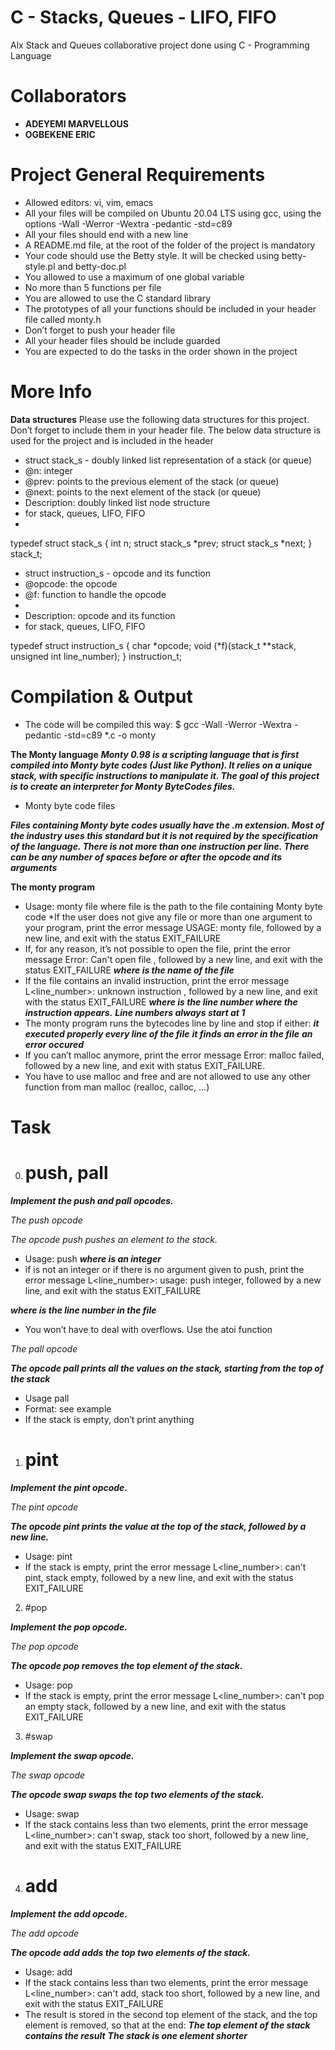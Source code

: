 # C - Stacks, Queues - LIFO, FIFO
Alx Stack and Queues collaborative project done using C - Programming Language
# Collaborators
* **ADEYEMI MARVELLOUS**
* **OGBEKENE ERIC**

# Project General Requirements
* Allowed editors: vi, vim, emacs
* All your files will be compiled on Ubuntu 20.04 LTS using gcc, using the options -Wall -Werror -Wextra -pedantic -std=c89
* All your files should end with a new line
* A README.md file, at the root of the folder of the project is mandatory
* Your code should use the Betty style. It will be checked using betty-style.pl and betty-doc.pl
* You allowed to use a maximum of one global variable
* No more than 5 functions per file
* You are allowed to use the C standard library
* The prototypes of all your functions should be included in your header file called monty.h
* Don’t forget to push your header file
* All your header files should be include guarded
* You are expected to do the tasks in the order shown in the project

# More Info
**Data structures**
Please use the following data structures for this project. Don’t forget to include them in your header file.
The below data structure is used for the project and is included in the header


 * struct stack_s - doubly linked list representation of a stack (or queue)
 * @n: integer
 * @prev: points to the previous element of the stack (or queue)
 * @next: points to the next element of the stack (or queue)
 * Description: doubly linked list node structure
 * for stack, queues, LIFO, FIFO
 *

typedef struct stack_s
{
        int n;
        struct stack_s *prev;
        struct stack_s *next;
} stack_t;

 * struct instruction_s - opcode and its function
 * @opcode: the opcode
 * @f: function to handle the opcode
 *
 * Description: opcode and its function
 * for stack, queues, LIFO, FIFO

typedef struct instruction_s
{
        char *opcode;
        void (*f)(stack_t **stack, unsigned int line_number);
} instruction_t;

# Compilation & Output
* The code will be compiled this way:
$ gcc -Wall -Werror -Wextra -pedantic -std=c89 *.c -o monty

**The Monty language**
***Monty 0.98 is a scripting language that is first compiled into Monty byte codes (Just like Python). It relies on a unique stack, with specific instructions to manipulate it. The goal of this project is to create an interpreter for Monty ByteCodes files.***

* Monty byte code files

***Files containing Monty byte codes usually have the .m extension. Most of the industry uses this standard but it is not required by the specification of the language. There is not more than one instruction per line. There can be any number of spaces before or after the opcode and its arguments***

**The monty program**

* Usage: monty file
where file is the path to the file containing Monty byte code
*If the user does not give any file or more than one argument to your program, print the error message USAGE: monty file, followed by a new line, and exit with the status EXIT_FAILURE
* If, for any reason, it’s not possible to open the file, print the error message Error: Can't open file <file>, followed by a new line, and exit with the status EXIT_FAILURE
***where <file> is the name of the file***
* If the file contains an invalid instruction, print the error message L<line_number>: unknown instruction <opcode>, followed by a new line, and exit with the status EXIT_FAILURE
***where is the line number where the instruction appears.***
***Line numbers always start at 1***
* The monty program runs the bytecodes line by line and stop if either:
***it executed properly every line of the file***
***it finds an error in the file***
***an error occured***
* If you can’t malloc anymore, print the error message Error: malloc failed, followed by a new line, and exit with status EXIT_FAILURE.
* You have to use malloc and free and are not allowed to use any other function from man malloc (realloc, calloc, …)

# Task

0. # push, pall

***Implement the push and pall opcodes.***

*The push opcode*

*The opcode push pushes an element to the stack.*

* Usage: push <int>
***where <int> is an integer***
* if <int> is not an integer or if there is no argument given to push, print the error message L<line_number>: usage: push integer, followed by a new line, and exit with the status EXIT_FAILURE

***where is the line number in the file***
* You won’t have to deal with overflows. Use the atoi function

*The pall opcode*

***The opcode pall prints all the values on the stack, starting from the top of the stack***

* Usage pall
* Format: see example
* If the stack is empty, don’t print anything

1. # pint
***Implement the pint opcode.***

*The pint opcode*

***The opcode pint prints the value at the top of the stack, followed by a new line.***

* Usage: pint
* If the stack is empty, print the error message L<line_number>: can't pint, stack empty, followed by a new line, and exit with the status EXIT_FAILURE

2. #pop

***Implement the pop opcode.***

*The pop opcode*

***The opcode pop removes the top element of the stack.***

* Usage: pop
* If the stack is empty, print the error message L<line_number>: can't pop an empty stack, followed by a new line, and exit with the status EXIT_FAILURE

3. #swap

***Implement the swap opcode.***

*The swap opcode*

***The opcode swap swaps the top two elements of the stack.***

* Usage: swap
* If the stack contains less than two elements, print the error message L<line_number>: can't swap, stack too short, followed by a new line, and exit with the status EXIT_FAILURE

4. # add

***Implement the add opcode.***

*The add opcode*

***The opcode add adds the top two elements of the stack.***

* Usage: add
* If the stack contains less than two elements, print the error message L<line_number>: can't add, stack too short, followed by a new line, and exit with the status EXIT_FAILURE
* The result is stored in the second top element of the stack, and the top element is removed, so that at the end:
***The top element of the stack contains the result***
***The stack is one element shorter***

